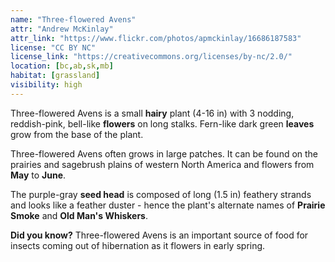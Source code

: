 ```yaml
---
name: "Three-flowered Avens"
attr: "Andrew McKinlay"
attr_link: "https://www.flickr.com/photos/apmckinlay/16686187583"
license: "CC BY NC"
license_link: "https://creativecommons.org/licenses/by-nc/2.0/"
location: [bc,ab,sk,mb]
habitat: [grassland]
visibility: high
---
```

Three-flowered Avens is a small **hairy** plant (4-16 in) with 3 nodding, reddish-pink, bell-like **flowers** on long stalks. Fern-like dark green **leaves** grow from the base of the plant.

Three-flowered Avens often grows in large patches. It can be found on the prairies and sagebrush plains of western North America and flowers from **May** to **June**.

The purple-gray **seed head** is composed of long (1.5 in) feathery strands and looks like a feather duster - hence the plant's alternate names of **Prairie Smoke** and **Old Man's Whiskers**.

**Did you know?** Three-flowered Avens is an important source of food for insects coming out of hibernation as it flowers in early spring.

